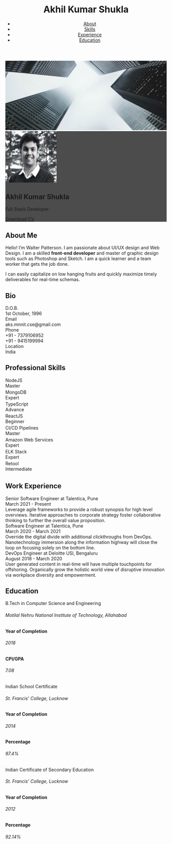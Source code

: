 <!DOCTYPE html>
<html lang="en-US">
  <head>
    <meta charset="UTF-8">
    <meta http-equiv="X-UA-Compatible" content="IE=edge">
    <meta name="viewport" content="width=device-width, initial-scale=1">
    <title>Akhil Kumar Shukla</title>
    <link rel="icon" href="favicon.ico">
    <link rel="preconnect" href="https://fonts.gstatic.com" crossorigin="crossorigin"/>
    <link rel="preload" as="style" href="https://fonts.googleapis.com/css2?family=Poppins:wght@600&amp;family=Roboto:wght@300;400;500;700&amp;display=swap"/>
    <link rel="stylesheet" href="https://fonts.googleapis.com/css2?family=Poppins:wght@600&amp;family=Roboto:wght@300;400;500;700&amp;display=swap" media="print" onload="this.media='all'"/>
    <noscript>
      <link rel="stylesheet" href="https://fonts.googleapis.com/css2?family=Poppins:wght@600&amp;family=Roboto:wght@300;400;500;700&amp;display=swap"/>
    </noscript>
    <link href="css/font-awesome/css/all.min.css?ver=1.2.1" rel="stylesheet">
    <link href="css/mdb.min.css?ver=1.2.1" rel="stylesheet">
    <link href="css/aos.css?ver=1.2.1" rel="stylesheet">
    <link href="css/main.css?ver=1.2.1" rel="stylesheet">
    <noscript>
      <style type="text/css">
        [data-aos] {
            opacity: 1 !important;
            transform: translate(0) scale(1) !important;
        }
      </style>
    </noscript>
  </head>
  <body class="bg-light" id="top">
    <header class="d-print-none">
      <div class="container text-center text-lg-left">
        <div class="pt-4 clearfix">
          <h1 class="site-title mb-0">Akhil Kumar Shukla</h1>
          <div class="site-nav"> 
            <nav role="navigation">
              <ul class="nav justify-content-center">
                <li class="nav-item"><a class="nav-link" href="#about" title="About"><span class="menu-title">About</span></a>
                </li>
                <li class="nav-item"><a class="nav-link" href="#skills" title="Skills"><span class="menu-title">Skills</span></a>
                </li>
                <li class="nav-item"><a class="nav-link" href="#experience" title="Experience"><span class="menu-title">Experience</span></a>
                </li>
                <li class="nav-item"><a class="nav-link" href="#education" title="Education"><span class="menu-title">Education</span></a>
                </li>
              </ul>
            </nav>
          </div>
        </div>
      </div>
    </header>
    <div class="page-content">
      <div class="container">
<div class="resume-container">
  <div class="shadow-1-strong bg-white my-5" id="intro">
    <div class="bg-info text-white">
      <div class="cover bg-image"><img src="images/header-background.jpg"/>
        <div class="mask" style="background-color: rgba(0, 0, 0, 0.7);backdrop-filter: blur(2px);">
          <div class="text-center p-5">
            <div class="avatar p-1"><img class="img-thumbnail shadow-2-strong" src="images/avatar.jpg" width="160" height="160"/></div>
            <div class="header-bio mt-3">
              <div data-aos="zoom-in" data-aos-delay="0">
                <h2 class="h1">Akhil Kumar Shukla</h2>
                <p>Full Stack Developer</p>
              </div>
              <div class="d-print-none">
                <a class="btn btn-outline-light btn-lg shadow-sm mt-1 me-6" href="resume.pdf" data-aos="fade-right" data-aos-delay="500">Download CV</a>
              </div>
            </div>
          </div>
        </div>
      </div>
    </div>
  </div>
  <div class="shadow-1-strong bg-white my-5 p-5" id="about">
    <div class="about-section">
      <div class="row">
        <div class="col-md-6">
          <h2 class="h2 fw-light mb-4">About Me</h2>
          <p>Hello! I’m Walter Patterson. I am passionate about UI/UX design and Web Design. I am a skilled <strong>front-end developer</strong> and master of graphic design tools such as Photoshop and Sketch. I am a quick learner and a team worker that gets the job done.</p>
          <p>I can easily capitalize on low hanging fruits and quickly maximize timely deliverables for real-time schemas.</p>
        </div>
        <div class="col-md-5 offset-lg-1">
          <div class="row mt-2">
            <h2 class="h2 fw-light mb-4">Bio</h2>
            <div class="col-sm-5">
              <div class="pb-2 fw-bolder"><i class="far fa-calendar-alt pe-2 text-muted" style="width:24px;opacity:0.85;"></i> D.O.B.</div>
            </div>
            <div class="col-sm-7">
              <div class="pb-2">1st October, 1996</div>
            </div>
            <div class="col-sm-5">
              <div class="pb-2 fw-bolder"><i class="far fa-envelope pe-2 text-muted" style="width:24px;opacity:0.85;"></i> Email</div>
            </div>
            <div class="col-sm-7">
              <div class="pb-2">aks.mnnit.cse@gmail.com</div>
            </div>
            <div class="col-sm-5">
              <div class="pb-2 fw-bolder"><i class="fas fa-phone pe-2 text-muted" style="width:24px;opacity:0.85;"></i> Phone</div>
            </div>
            <div class="col-sm-7">
              <div class="pb-2">+91 - 7379106952</div>
              <div class="pb-2">+91 - 9415199994</div>
            </div>
            <div class="col-sm-5">
              <div class="pb-2 fw-bolder"><i class="fas fa-map-marker-alt pe-2 text-muted" style="width:24px;opacity:0.85;"></i> Location</div>
            </div>
            <div class="col-sm-7">
              <div class="pb-2">India</div>
            </div>
          </div>
        </div>
      </div>
    </div>
  </div>
  <div class="shadow-1-strong bg-white my-5 p-5" id="skills">
    <div class="skills-section">
      <h2 class="h2 fw-light mb-4">Professional Skills</h2>
      <div class="row">
        <div class="col-md-6">
          <div class="mb-3"><span class="fw-bolder">NodeJS</span>
            <div class="progress my-2 rounded" style="height: 20px">
              <div class="progress-bar bg-info" role="progressbar" data-aos="zoom-in-right" data-aos-delay="100" data-aos-anchor=".skills-section" style="width: 95%;" aria-valuenow="95" aria-valuemin="0" aria-valuemax="100">Master</div>
            </div>
          </div>
          <div class="mb-3"><span class="fw-bolder">MongoDB</span>
            <div class="progress my-2 rounded" style="height: 20px">
              <div class="progress-bar bg-info" role="progressbar" data-aos="zoom-in-right" data-aos-delay="150" data-aos-anchor=".skills-section" style="width: 85%" aria-valuenow="85" aria-valuemin="0" aria-valuemax="100">Expert</div>
            </div>
          </div>
          <div class="mb-3"><span class="fw-bolder">TypeScript</span>
            <div class="progress my-2 rounded" style="height: 20px">
              <div class="progress-bar bg-info" role="progressbar" data-aos="zoom-in-right" data-aos-delay="200" data-aos-anchor=".skills-section" style="width: 70%" aria-valuenow="70" aria-valuemin="0" aria-valuemax="100">Advance</div>
            </div>
          </div>
          <div class="mb-3"><span class="fw-bolder">ReactJS</span>
            <div class="progress my-2 rounded" style="height: 20px">
              <div class="progress-bar bg-info" role="progressbar" data-aos="zoom-in-right" data-aos-delay="200" data-aos-anchor=".skills-section" style="width: 55%" aria-valuenow="55" aria-valuemin="0" aria-valuemax="100">Beginner</div>
            </div>
          </div>
        </div>
        <div class="col-md-6">
          <div class="mb-3"><span class="fw-bolder">CI/CD Pipelines</span>
            <div class="progress my-2 rounded" style="height: 20px">
              <div class="progress-bar bg-secondary" role="progressbar" data-aos="zoom-in-right" data-aos-delay="300" data-aos-anchor=".skills-section" style="width: 95%" aria-valuenow="95" aria-valuemin="0" aria-valuemax="100">Master</div>
            </div>
          </div>
          <div class="mb-3"><span class="fw-bolder">Amazon Web Services</span>
            <div class="progress my-2 rounded" style="height: 20px">
              <div class="progress-bar bg-secondary" role="progressbar" data-aos="zoom-in-right" data-aos-delay="300" data-aos-anchor=".skills-section" style="width: 90%" aria-valuenow="90" aria-valuemin="0" aria-valuemax="100">Expert</div>
            </div>
          </div>
          <div class="mb-3"><span class="fw-bolder">ELK Stack</span>
            <div class="progress my-2 rounded" style="height: 20px">
              <div class="progress-bar bg-secondary" role="progressbar" data-aos="zoom-in-right" data-aos-delay="350" data-aos-anchor=".skills-section" style="width: 80%" aria-valuenow="80" aria-valuemin="0" aria-valuemax="100">Expert</div>
            </div>
          </div>
          <div class="mb-3"><span class="fw-bolder">Retool</span>
            <div class="progress my-2 rounded" style="height: 20px">
              <div class="progress-bar bg-secondary" role="progressbar" data-aos="zoom-in-right" data-aos-delay="400" data-aos-anchor=".skills-section" style="width: 70%" aria-valuenow="70" aria-valuemin="0" aria-valuemax="100">Intermediate</div>
            </div>
          </div>
        </div>
      </div>
    </div>
  </div>
  <div class="shadow-1-strong bg-white my-5 p-5" id="experience">
    <div class="work-experience-section">
      <h2 class="h2 fw-light mb-4">Work Experience</h2>
      <div class="timeline">
        <div class="timeline-card timeline-card-info" data-aos="fade-in" data-aos-delay="0">
          <div class="timeline-head px-4 pt-3">
            <div class="h5">Senior Software Engineer <span class="text-muted h6">at Talentica, Pune</span></div>
          </div>
          <div class="timeline-body px-4 pb-4">
            <div class="text-muted text-small mb-3">March 2021 - Present</div>
            <div>Leverage agile frameworks to provide a robust synopsis for high level overviews. Iterative approaches to corporate strategy foster collaborative thinking to further the overall value proposition.</div>
          </div>
        </div>
        <div class="timeline-card timeline-card-info" data-aos="fade-in" data-aos-delay="200">
          <div class="timeline-head px-4 pt-3">
            <div class="h5">Software Engineer <span class="text-muted h6">at Talentica, Pune</span></div>
          </div>
          <div class="timeline-body px-4 pb-4">
            <div class="text-muted text-small mb-3">March 2020 - March 2021</div>
            <div>Override the digital divide with additional clickthroughs from DevOps. Nanotechnology immersion along the information highway will close the loop on focusing solely on the bottom line.</div>
          </div>
        </div>
        <div class="timeline-card timeline-card-info" data-aos="fade-in" data-aos-delay="400">
          <div class="timeline-head px-4 pt-3">
            <div class="h5">DevOps Engineer <span class="text-muted h6">at Deloitte USI, Bengaluru</span></div>
          </div>
          <div class="timeline-body px-4 pb-4">
            <div class="text-muted text-small mb-3">August 2018 - March 2020</div>
            <div>User generated content in real-time will have multiple touchpoints for offshoring. Organically grow the holistic world view of disruptive innovation via workplace diversity and empowerment.</div>
          </div>
        </div>
      </div>
    </div>
  </div>
  <div class="shadow-1-strong bg-white my-5 p-5" id="education">
    <div class="education-section">
      <h2 class="h2 fw-light mb-4">Education</h2>
      <div class="timeline">
        <div class="timeline-card timeline-card-success" data-aos="fade-in" data-aos-delay="0">
          <div class="timeline-head px-4 pt-3">
            <div class="h5">B.Tech in Computer Science and Engineering</div>
          </div>
          <div class="timeline-body px-4 pb-4">
            <div class="text-muted text-small mb-3"><h6>Motilal Nehru National Institute of Technology, Allahabad</h6></div>
            <div class="text-muted text-small mb-3"><b>Year of Completion</b> <h6>2018</h6></div>
            <div class="text-muted text-small mb-3"><b>CPI/GPA</b> <h6>7.08</h6></div>
          </div>
        </div>
        <div class="timeline-card timeline-card-success" data-aos="fade-in" data-aos-delay="100">
          <div class="timeline-head px-4 pt-3">
            <div class="h5">Indian School Certificate</div>
          </div>            
          <div class="timeline-body px-4 pb-4">
            <div class="text-muted text-small mb-3"><h6>St. Francis' College, Lucknow</h6></div>
            <div class="text-muted text-small mb-3"><b>Year of Completion</b> <h6>2014</h6></div>
            <div class="text-muted text-small mb-3"><b>Percentage</b> <h6>97.4%</h6></div>
          </div>
        </div>
        <div class="timeline-card timeline-card-success" data-aos="fade-in" data-aos-delay="200">
          <div class="timeline-head px-4 pt-3">
            <div class="h5">Indian Certificate of Secondary Education</div>
          </div>
          <div class="timeline-body px-4 pb-4">
            <div class="text-muted text-small mb-3"><h6>St. Francis' College, Lucknow</h6></div>
            <div class="text-muted text-small mb-3"><b>Year of Completion</b> <h6>2012</h6></div>
            <div class="text-muted text-small mb-3"><b>Percentage</b> <h6>92.14%</h6></div>
          </div>
        </div>
      </div>
    </div>
  </div>
</div></div>
    </div>
    <script src="scripts/mdb.min.js?ver=1.2.1"></script>
    <script src="scripts/aos.js?ver=1.2.1"></script>
    <script src="scripts/main.js?ver=1.2.1"></script>
  </body>
</html>